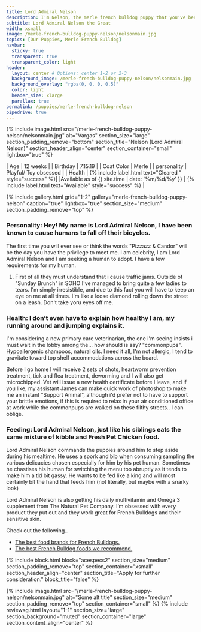 ```yaml
---
title: Lord Admiral Nelson
description: I'm Nelson, the merle french bulldog puppy that you've been looking for, located in New York City, you wont find another frenchie like me, thats for sure.
subtitle: Lord Admiral Nelson the Great
width: xsmall
image: /merle-french-bulldog-puppy-nelson/nelsonmain.jpg
topics: [Our Puppies, Merle French Bulldog]
navbar:
  sticky: true
  transparent: true
  transparent_color: light
header:
  layout: center # Options: center 1-2 or 2-3
  background_image: /merle-french-bulldog-puppy-nelson/nelsonmain.jpg
  background_overlay: "rgba(0, 0, 0, 0.5)"
  color: light
  header_size: xlarge
  parallax: true
permalink: /puppies/merle-french-bulldog-nelson
pipedrive: true
---
```


  {% include image.html 
	src="/merle-french-bulldog-puppy-nelson/nelsonmain.jpg"
  alt="Vargas"
  section_size="large"
  section_padding_remove="bottom"
  section_title="Nelson (Lord Admiral Nelson)"
  section_header_align="center"
  section_container="small"
  lightbox="true"
%}



| Age     | 12 weeks  |
| Birthday     | 7.15.19   |
| Coat Color     | Merle   |
| personality     | Playful/ Toy obsessed  |
| Health     |  {% include label.html text="Cleared " style="success" %}|
|Available as of {{ site.time | date: '%m/%d/%y' }}  | {% include label.html text="Available" style="success" %} |

{% include gallery.html 
	grid="1-2"
	gallery="merle-french-bulldog-puppy-nelson"
	caption="true"
	lightbox="true"
  section_size="medium"
  section_padding_remove="top"
%}

### Personality: Hey! My name is Lord Admiral Nelson, I have been known to cause humans to fall off their bicycles. 
The first time you will ever see or think the words "Pizzazz & Candor" will be the day you have the privilege to meet me.  I am celebrity, I am Lord Admiral Nelson and I am seeking a human to adopt.  I have a few requirements for my human.
1. First of all they must understand that i cause traffic jams. Outside of "Sunday Brunch" in SOHO I've managed to bring quite a few ladies to tears. I'm simply irresistible, and due to this fact you will have to keep an eye on me at all times. I'm like a loose diamond rolling down the street on a leash. Don't take yoru eyes off me.


### Health: I don’t even have to explain how healthy I am, my running around and jumping explains it. 
I'm considering a new primary care veterinarian, the one i'm seeing insists i must wait in the lobby among the... how should is say? "commonpups". 
Hypoallergenic shampoos, natural oils. I need it all, I'm not allergic, I tend to gravitate toward top shelf accommodations across the board.

Before I go home I will receive 2 sets of shots, heartworm prevention treatment, tick and flea treatment, deworming and I will also get microchipped. 
Vet will issue a new health certificate before I leave, and if you like, my assistant James can make quick work of photoshop to make me an instant "Support Animal", although i'd prefer not to have to support your brittle emotions, if this is required to relax in your air conditioned office at work while the commonpups are walked on these filthy streets.. I can oblige.
 
### Feeding: Lord Admiral Nelson, just like his siblings eats the same mixture of kibble and Fresh Pet Chicken food. 
Lord Admiral Nelson commands the puppies around him to step aside during his mealtime. He uses a spork and bib when consuming sampling the various delicacies chosen especially for him by his pet human.  Sometimes he chastises his human for switching the menu too abruptly as it tends to make him a tid bit gassy. He wants to be fed like a king and will most certainly bit the hand that feeds him (not literally, but maybe with a snarky look)

Lord Admiral Nelson is also getting his daily multivitamin and Omega 3 supplement from The Natural Pet Company. I’m obsessed with every product they put out and they work great for French Bulldogs and their sensitive skin.

Check out the following..
- [The best food brands for French Bulldogs.](https://ethicalfrenchie.com/dog-food-brands-we-trust-for-our-frenchie/)
- [The best French Bulldog foods we recommend.](https://ethicalfrenchie.com/blog/french-bulldog-care-13-best-dog-food-brands)



{% include block.html 
  block="acespecs2"
  section_size="medium"
  section_padding_remove="top"
  section_container="xsmall"
  section_header_align="center"
  section_title="Apply for further consideration."
  block_title="false"
%}

{% include image.html 
	src="/merle-french-bulldog-puppy-nelson/nelsonmain.jpg"
  alt="Some alt title"
  section_size="medium"
  section_padding_remove="top"
  section_container="small"
%}
{% include reviewsg.html 
   layout="1-1"
  section_size="large"
  section_background="muted"
  section_container="large"
  section_content_align="center"
%}